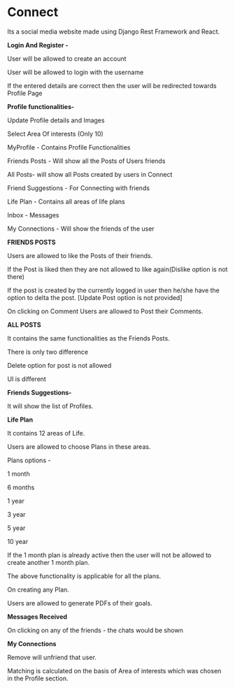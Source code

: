 
# Connect

Its a social media website made using Django Rest Framework and React.
 
**Login And Register -**

User will be allowed to create an account

User will be allowed to login with the username

If the entered details are correct then the user will be redirected towards Profile Page
	
**Profile functionalities-**

Update Profile details and Images

Select Area Of interests (Only 10)
	

MyProfile - Contains Profile Functionalities

Friends Posts - Will show all the Posts of Users friends

All Posts- will show all Posts created by users in Connect

Friend Suggestions - For Connecting with friends

Life Plan - Contains all areas of life plans

Inbox - Messages

My Connections - Will show the friends of the user

**FRIENDS POSTS**
	
Users are allowed to like the Posts of their friends.

If the Post is liked then they are not allowed to like again(Dislike option is not there)

If the post is created by the currently logged in user then he/she have the option to delta the post. [Update Post option is not provided]

On clicking on Comment Users are allowed to Post their Comments.

**ALL POSTS**

It contains the same functionalities as the Friends Posts.

There is only two difference 

Delete option for post is not allowed

UI is different


**Friends Suggestions-**

It will show the list of Profiles.

**Life Plan**

It contains 12 areas of Life.

Users are allowed to choose Plans in these areas.

Plans options -

1 month

6 months

1 year

3 year

5 year

10 year


If the 1 month plan is already active then the user will not be allowed to create another 1 month plan.

The above functionality is applicable for all the plans.

On creating any Plan.

Users are allowed to generate PDFs of their goals.


**Messages Received**

On clicking on any of the friends - the chats would be shown

**My Connections**

Remove will unfriend that user.

Matching is calculated on the basis of Area of interests which was chosen in the Profile section.



